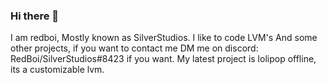 ### Hi there 👋
I am redboi, Mostly known as SilverStudios. I like to code LVM's And some other projects, if you want to contact me DM me on discord: RedBoi/SilverStudios#8423 if you want. My latest project is lolipop offline, its a customizable lvm.

<!--
**RedBoiOfficial/RedBoiOfficial** is a ✨ _special_ ✨ repository because its `README.md` (this file) appears on your GitHub profile.

Here are some ideas to get you started:

#- 🖥 What do i do: I do LVM's, and a few more projects.
- 📫 How to reach me: ...
- 😄 Pronouns: ...
- ⚡ Fun fact: ...
-->
